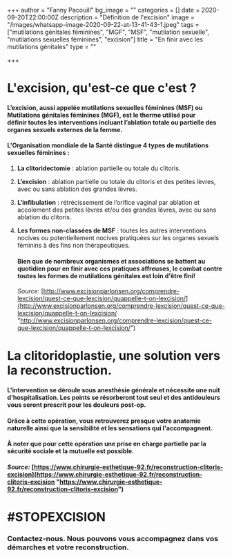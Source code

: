+++
author = "Fanny Pacouill"
bg_image = ""
categories = []
date = 2020-09-20T22:00:00Z
description = "Définition de l'excision"
image = "/images/whatsapp-image-2020-09-22-at-13-41-43-1.jpeg"
tags = ["mutilations génitales féminines", "MGF", "MSF", "mutilation sexuelle", "mutilations sexuelles féminines", "excision"]
title = "En finir avec les mutilations génitales"
type = ""

+++
# L'excision, qu'est-ce que c'est ?

#### L’excision, aussi appelée mutilations sexuelles féminines (MSF) ou Mutilations génitales féminines (MGF), est le therme utilisé pour définir toutes les interventions incluant l’ablation totale ou partielle des organes sexuels externes de la femme.

#### L'Organisation mondiale de la Santé distingue 4 types de mutilations sexuelles féminines :

1. **La clitoridectomie** : ablation partielle ou totale du clitoris.
2. **L’excision** : ablation partielle ou totale du clitoris et des petites lèvres, avec ou sans ablation des grandes lèvres.
3. **L’infibulation** : rétrécissement de l’orifice vaginal par ablation et accolement des petites lèvres et/ou des grandes lèvres, avec ou sans ablation du clitoris.
4. **Les formes non-classées de MSF** : toutes les autres interventions nocives ou potentiellement nocives pratiquées sur les organes sexuels féminins à des fins non thérapeutiques.

   #### Bien que de nombreux organismes et associations se battent au quotidien pour en finir avec ces pratiques affreuses, le combat contre toutes les formes de mutilations génitales est loin d'être fini!

   _Source:_ [http://www.excisionparlonsen.org/comprendre-lexcision/quest-ce-que-lexcision/quappelle-t-on-lexcision/](http://www.excisionparlonsen.org/comprendre-lexcision/quest-ce-que-lexcision/quappelle-t-on-lexcision/ "http://www.excisionparlonsen.org/comprendre-lexcision/quest-ce-que-lexcision/quappelle-t-on-lexcision/")

# La clitoridoplastie, une solution vers la reconstruction.

#### L'intervention se déroule sous anesthésie générale et nécessite une nuit d'hospitalisation. Les points se résorberont tout seul et des antidouleurs vous seront prescrit pour les douleurs post-op.

#### Grâce à cette opération, vous retrouverez presque votre anatomie naturelle ainsi que la sensibilité et les sensations qui l'accompagnent.

#### À noter que pour cette opération une prise en charge partielle par la sécurité sociale et la mutuelle est possible. 

#### _Source:_ [https://www.chirurgie-esthetique-92.fr/reconstruction-clitoris-excision](https://www.chirurgie-esthetique-92.fr/reconstruction-clitoris-excision "https://www.chirurgie-esthetique-92.fr/reconstruction-clitoris-excision")

# #STOPEXCISION

### Contactez-nous. Nous pouvons vous accompagnez dans vos démarches et votre reconstruction.